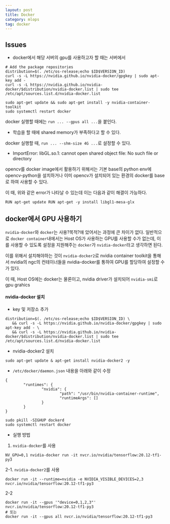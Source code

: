 ```yaml
---
layout: post
title: Docker
category: mlops
tag: docker
---
```





## Issues

* docker에서 해당 서버의 gpu를 사용하고자 할 때는 서버에서 

```
# Add the package repositories
distribution=$(. /etc/os-release;echo $ID$VERSION_ID)
curl -s -L https://nvidia.github.io/nvidia-docker/gpgkey | sudo apt-key add -
curl -s -L https://nvidia.github.io/nvidia-docker/$distribution/nvidia-docker.list | sudo tee /etc/apt/sources.list.d/nvidia-docker.list

sudo apt-get update && sudo apt-get install -y nvidia-container-toolkit
sudo systemctl restart docker
```

docker 실행할 때에는 `run ... --gpus all ...`을 붙인다. 


* 학습을 할 때에 shared memory가 부족하다고 할 수 있다. 

docker 실행할 때, `run ... --shm-size 4G ...`로 설정할 수 있다. 


* ImportError: libGL.so.1: cannot open shared object file: No such file or directory

opencv를 docker image에서 활용하기 위해서는 기본 base의 python env에 opencv-python을 설치하거나
이미 opencv가 설치되어 있는 환경의 docker를 base로 하여 사용할 수 있다. 

이 때, 위와 같은 error가 나타날 수 있는데 이는 다음과 같이 해결이 가능하다. 

```
RUN apt-get update RUN apt-get -y install libgl1-mesa-glx
```


## docker에서 GPU 사용하기

`nvidia-docker`와 `docker`는 사용?목적?애 았어서는 과정에 큰 차이가 없다. 일반적으로 `docker container`내에서는 Host OS가 사용하는 GPU를 사용할 수가 없는데, 이를 사용할 수 있도록 설정을 지원해주는 `docker`가 `nvidia-docker`라고 생각하면 된다. 

이를 위해서 설치해야하는 것이 `nvidia-docker2`로 nvidia container toolkit을 통해서 nvidia의 ngc의 컨테이너들을 nvidia-docker를 통하여 GPU를 할당하여 설정할 수가 있다.

이 때, Host OS에는 docker는 물론이고, nvidia driver가 설치되어 `nvidia-smi`로 gpu grahics

#### nvidia-docker 설치
* key 및 저장소 추가
```
distribution=$(. /etc/os-release;echo $ID$VERSION_ID) \
   && curl -s -L https://nvidia.github.io/nvidia-docker/gpgkey | sudo apt-key add - \
   && curl -s -L https://nvidia.github.io/nvidia-docker/$distribution/nvidia-docker.list | sudo tee /etc/apt/sources.list.d/nvidia-docker.list
```

* nvidia-docker2 설치
``` 
sudo apt-get update & apt-get install nvidia-docker2 -y
```

* `/etc/docker/daemon.json` 내용을 아래와 같이 수정
```
{
        "runtimes": {
                "nvidia": {
                        "path": "/usr/bin/nvidia-container-runtime",
                        "runtimeArgs": []
                }
        }
}
```
```
sudo pkill -SIGHUP dockerd
sudo systemctl restart docker
```

* 실행 방법
1. `nvidia-docker`를 사용
```
NV_GPU=0,1 nvidia-docker run -it nvcr.io/nvidia/tensorflow:20.12-tf1-py3
```

2-1. `nvidia-docker2`를 사용
```
docker run -it --runtime=nvidia -e NVIDIA_VISIBLE_DEVICES=2,3 nvcr.io/nvidia/tensorflow:20.12-tf1-py3
```
2-2
```
docker run -it --gpus '"device=0,1,2,3"' nvcr.io/nvidia/tensorflow:20.12-tf1-py3
# 또는 
docker run -it --gpus all nvcr.io/nvidia/tensorflow:20.12-tf1-py3
```




